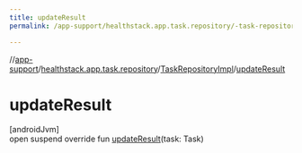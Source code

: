 ```yaml
---
title: updateResult
permalink: /app-support/healthstack.app.task.repository/-task-repository-impl/update-result.html

---
```

//[app-support](../../../index.html)/[healthstack.app.task.repository](../index.html)/[TaskRepositoryImpl](index.html)/[updateResult](update-result.html)



# updateResult



[androidJvm]\
open suspend override fun [updateResult](update-result.html)(task: Task)




